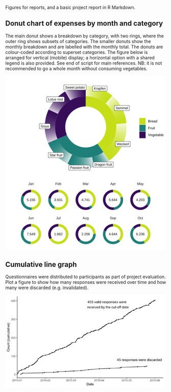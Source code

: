 Figures for reports, and a basic project report in R Markdown.

## Donut chart of expenses by month and category

The main donut shows a breakdown by category, with two rings, where the outer ring shows subsets of categories. The smaller donuts show the monthly breakdown and are labelled with the monthly total. The donuts are colour-coded according to superset categories. The figure below is arranged for vertical (mobile) display; a horizontal option with a shared legend is also provided. See end of script for main references. NB: it is not recommended to go a whole month without consuming vegetables. 

<p align="left">
<img src="expenses_donut/expenses_donut.png" width="500" alt="donut chart for monthly expenses">
</p>


## Cumulative line graph

Questionnaires were distributed to participants as part of project evaluation. Plot a figure to show how many responses were received over time and how many were discarded (e.g. invalidated).

<p align="left">
<img src="cumulative_linegraph/cumulative_linegraph.png" width="500" alt="cumulative linegraph">
</p>